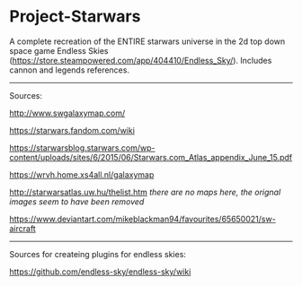 # Project-Starwars
A complete recreation of the ENTIRE starwars universe in the 2d top down space game Endless Skies (https://store.steampowered.com/app/404410/Endless_Sky/). Includes cannon and legends references.

______________________________________________________________________________________________________________

Sources:

http://www.swgalaxymap.com/

https://starwars.fandom.com/wiki

https://starwarsblog.starwars.com/wp-content/uploads/sites/6/2015/06/Starwars.com_Atlas_appendix_June_15.pdf

https://wrvh.home.xs4all.nl/galaxymap

http://starwarsatlas.uw.hu/thelist.htm *there are no maps here, the orignal images seem to have been removed*

https://www.deviantart.com/mikeblackman94/favourites/65650021/sw-aircraft

_______________________________________________________________________________________________________________

Sources for createing plugins for endless skies:

https://github.com/endless-sky/endless-sky/wiki

